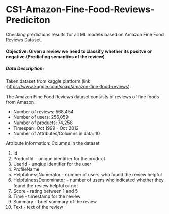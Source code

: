 # CS1-Amazon-Fine-Food-Reviews-Prediciton
Checking predictions results for all ML models based on Amazon Fine Food Reviews Dataset. 

#### Objective: Given a review we need to classify whether its positve or negative.(Predicting semantics of the review)

##### Data Description:

Taken dataset from kaggle platform (link :https://www.kaggle.com/snap/amazon-fine-food-reviews).

The Amazon Fine Food Reviews dataset consists of reviews of fine foods from Amazon.

- Number of reviews: 568,454
- Number of users: 256,059
- Number of products: 74,258
- Timespan: Oct 1999 - Oct 2012
- Number of Attributes/Columns in data: 10

Attribute Information: Columns in the dataset

1. Id
2. ProductId - unique identifier for the product
3. UserId - unqiue identifier for the user
4. ProfileName
5. HelpfulnessNumerator - number of users who found the review helpful
6. HelpfulnessDenominator - number of users who indicated whether they found the review helpful or not
7. Score - rating between 1 and 5
8. Time - timestamp for the review
9. Summary - brief summary of the review
10. Text - text of the review
